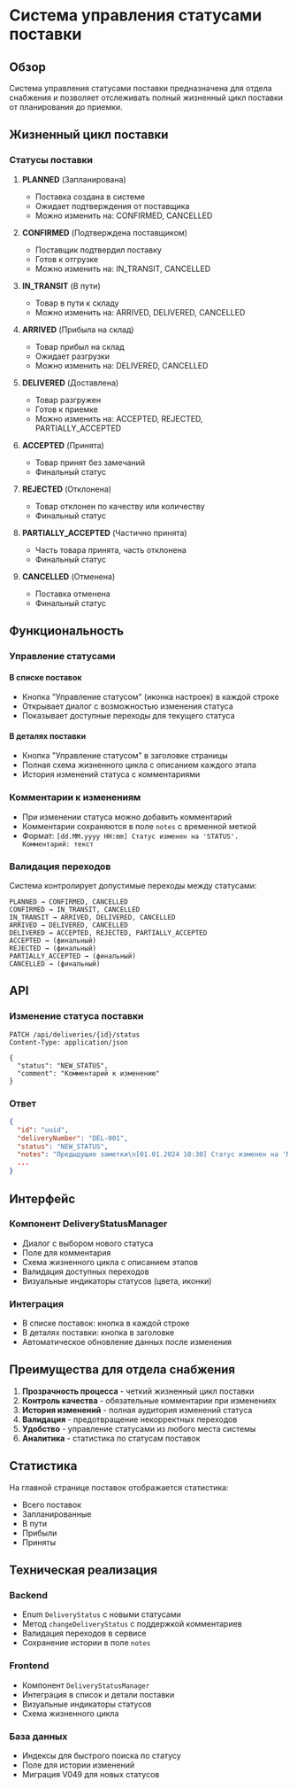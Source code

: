 # Система управления статусами поставки

## Обзор

Система управления статусами поставки предназначена для отдела снабжения и позволяет отслеживать полный жизненный цикл поставки от планирования до приемки.

## Жизненный цикл поставки

### Статусы поставки

1. **PLANNED** (Запланирована)
   - Поставка создана в системе
   - Ожидает подтверждения от поставщика
   - Можно изменить на: CONFIRMED, CANCELLED

2. **CONFIRMED** (Подтверждена поставщиком)
   - Поставщик подтвердил поставку
   - Готов к отгрузке
   - Можно изменить на: IN_TRANSIT, CANCELLED

3. **IN_TRANSIT** (В пути)
   - Товар в пути к складу
   - Можно изменить на: ARRIVED, DELIVERED, CANCELLED

4. **ARRIVED** (Прибыла на склад)
   - Товар прибыл на склад
   - Ожидает разгрузки
   - Можно изменить на: DELIVERED, CANCELLED

5. **DELIVERED** (Доставлена)
   - Товар разгружен
   - Готов к приемке
   - Можно изменить на: ACCEPTED, REJECTED, PARTIALLY_ACCEPTED

6. **ACCEPTED** (Принята)
   - Товар принят без замечаний
   - Финальный статус

7. **REJECTED** (Отклонена)
   - Товар отклонен по качеству или количеству
   - Финальный статус

8. **PARTIALLY_ACCEPTED** (Частично принята)
   - Часть товара принята, часть отклонена
   - Финальный статус

9. **CANCELLED** (Отменена)
   - Поставка отменена
   - Финальный статус

## Функциональность

### Управление статусами

#### В списке поставок
- Кнопка "Управление статусом" (иконка настроек) в каждой строке
- Открывает диалог с возможностью изменения статуса
- Показывает доступные переходы для текущего статуса

#### В деталях поставки
- Кнопка "Управление статусом" в заголовке страницы
- Полная схема жизненного цикла с описанием каждого этапа
- История изменений статуса с комментариями

### Комментарии к изменениям

- При изменении статуса можно добавить комментарий
- Комментарии сохраняются в поле `notes` с временной меткой
- Формат: `[dd.MM.yyyy HH:mm] Статус изменен на 'STATUS'. Комментарий: текст`

### Валидация переходов

Система контролирует допустимые переходы между статусами:

```
PLANNED → CONFIRMED, CANCELLED
CONFIRMED → IN_TRANSIT, CANCELLED
IN_TRANSIT → ARRIVED, DELIVERED, CANCELLED
ARRIVED → DELIVERED, CANCELLED
DELIVERED → ACCEPTED, REJECTED, PARTIALLY_ACCEPTED
ACCEPTED → (финальный)
REJECTED → (финальный)
PARTIALLY_ACCEPTED → (финальный)
CANCELLED → (финальный)
```

## API

### Изменение статуса поставки

```
PATCH /api/deliveries/{id}/status
Content-Type: application/json

{
  "status": "NEW_STATUS",
  "comment": "Комментарий к изменению"
}
```

### Ответ

```json
{
  "id": "uuid",
  "deliveryNumber": "DEL-001",
  "status": "NEW_STATUS",
  "notes": "Предыдущие заметки\n[01.01.2024 10:30] Статус изменен на 'NEW_STATUS'. Комментарий: текст",
  ...
}
```

## Интерфейс

### Компонент DeliveryStatusManager

- Диалог с выбором нового статуса
- Поле для комментария
- Схема жизненного цикла с описанием этапов
- Валидация доступных переходов
- Визуальные индикаторы статусов (цвета, иконки)

### Интеграция

- В списке поставок: кнопка в каждой строке
- В деталях поставки: кнопка в заголовке
- Автоматическое обновление данных после изменения

## Преимущества для отдела снабжения

1. **Прозрачность процесса** - четкий жизненный цикл поставки
2. **Контроль качества** - обязательные комментарии при изменениях
3. **История изменений** - полная аудитория изменений статуса
4. **Валидация** - предотвращение некорректных переходов
5. **Удобство** - управление статусами из любого места системы
6. **Аналитика** - статистика по статусам поставок

## Статистика

На главной странице поставок отображается статистика:
- Всего поставок
- Запланированные
- В пути
- Прибыли
- Приняты

## Техническая реализация

### Backend
- Enum `DeliveryStatus` с новыми статусами
- Метод `changeDeliveryStatus` с поддержкой комментариев
- Валидация переходов в сервисе
- Сохранение истории в поле `notes`

### Frontend
- Компонент `DeliveryStatusManager`
- Интеграция в список и детали поставки
- Визуальные индикаторы статусов
- Схема жизненного цикла

### База данных
- Индексы для быстрого поиска по статусу
- Поле для истории изменений
- Миграция V049 для новых статусов 